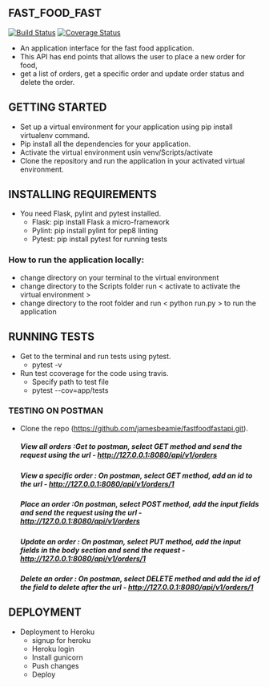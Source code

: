 ## FAST_FOOD_FAST
[![Build Status](https://travis-ci.org/jamesbeamie/fastfoods_api.svg?branch=develop)](https://travis-ci.org/jamesbeamie/fastfoods_api) [![Coverage Status](https://coveralls.io/repos/github/jamesbeamie/fastfoods_api/badge.svg?branch=develop)](https://coveralls.io/github/jamesbeamie/fastfoods_api?branch=develop)
 - An application interface for the fast food application.
 - This API has end points that allows the user to place a new order for food,
 - get a list of orders, get a specific order and update order status and delete the order.

## GETTING STARTED
- Set up a virtual environment for your application using pip install virtualenv command.
- Pip install all the dependencies for your application.
- Activate the virtual environment usin venv/Scripts/activate
- Clone the repository and run the application in your activated virtual environment.

## INSTALLING REQUIREMENTS
- You need Flask, pylint and pytest installed.
     - Flask: pip install Flask a micro-framework
     - Pylint: pip install pylint for pep8 linting
     - Pytest: pip install pytest for running tests

### How to run the application locally: 
- change directory on your terminal to the virtual environment
- change directory to the Scripts folder run < activate to activate the virtual environment >
- change directory to the root folder and run < python run.py > to run the application

## RUNNING TESTS
- Get to the terminal and run tests using pytest.
   - pytest -v
- Run test ccoverage for the code using travis.
   - Specify path to test file
   - pytest --cov=app/tests

### TESTING ON POSTMAN

- Clone the repo (https://github.com/jamesbeamie/fastfoodfastapi.git).
    ##### View all orders :Get to postman, select GET method and send the request using the url - http://127.0.0.1:8080/api/v1/orders
   ##### View a specific order : On postman, select GET method, add an id to the url - http://127.0.0.1:8080/api/v1/orders/1
    ##### Place an order :On postman, select POST method, add the input fields and send the request using the url -      http://127.0.0.1:8080/api/v1/orders
    ##### Update an order : On postman, select PUT method, add the input fields in the body section and send the request - http://127.0.0.1:8080/api/v1/orders/1
   ##### Delete an order : On postman, select DELETE method and add the id of the field to delete after the url - http://127.0.0.1:8080/api/v1/orders/1
   
## DEPLOYMENT
- Deployment to Heroku
    - signup for heroku
    - Heroku login
    - Install gunicorn
    - Push changes
    - Deploy
 
   


